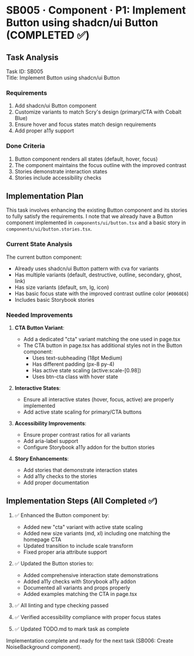 # SB005 · Component · P1: Implement Button using shadcn/ui Button (COMPLETED ✅)

## Task Analysis

Task ID: SB005  
Title: Implement Button using shadcn/ui Button

### Requirements
1. Add shadcn/ui Button component
2. Customize variants to match Scry's design (primary/CTA with Cobalt Blue)
3. Ensure hover and focus states match design requirements
4. Add proper a11y support

### Done Criteria
1. Button component renders all states (default, hover, focus)
2. The component maintains the focus outline with the improved contrast
3. Stories demonstrate interaction states
4. Stories include accessibility checks

## Implementation Plan

This task involves enhancing the existing Button component and its stories to fully satisfy the requirements. I note that we already have a Button component implemented in `components/ui/button.tsx` and a basic story in `components/ui/button.stories.tsx`. 

### Current State Analysis

The current button component:
- Already uses shadcn/ui Button pattern with cva for variants
- Has multiple variants (default, destructive, outline, secondary, ghost, link)
- Has size variants (default, sm, lg, icon)
- Has basic focus state with the improved contrast outline color (`#0060E6`)
- Includes basic Storybook stories

### Needed Improvements

1. **CTA Button Variant**:
   - Add a dedicated "cta" variant matching the one used in page.tsx
   - The CTA button in page.tsx has additional styles not in the Button component:
     - Uses text-subheading (18pt Medium)
     - Has different padding (px-8 py-4)
     - Has active state scaling (active:scale-[0.98])
     - Uses btn-cta class with hover state

2. **Interactive States**:
   - Ensure all interactive states (hover, focus, active) are properly implemented
   - Add active state scaling for primary/CTA buttons

3. **Accessibility Improvements**:
   - Ensure proper contrast ratios for all variants
   - Add aria-label support
   - Configure Storybook a11y addon for the button stories

4. **Story Enhancements**:
   - Add stories that demonstrate interaction states
   - Add a11y checks to the stories
   - Add proper documentation

## Implementation Steps (All Completed ✅)

1. ✅ Enhanced the Button component by:
   - Added new "cta" variant with active state scaling
   - Added new size variants (md, xl) including one matching the homepage CTA
   - Updated transition to include scale transform
   - Fixed proper aria attribute support

2. ✅ Updated the Button stories to:
   - Added comprehensive interaction state demonstrations
   - Added a11y checks with Storybook a11y addon
   - Documented all variants and props properly
   - Added examples matching the CTA in page.tsx

3. ✅ All linting and type checking passed

4. ✅ Verified accessibility compliance with proper focus states

5. ✅ Updated TODO.md to mark task as complete

Implementation complete and ready for the next task (SB006: Create NoiseBackground component).